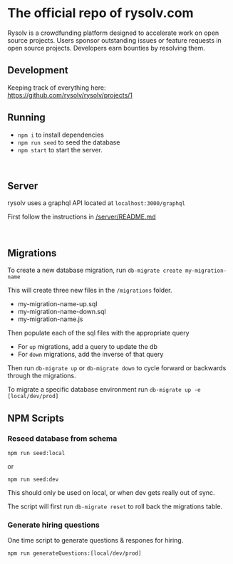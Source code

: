 # The official repo of rysolv.com

Rysolv is a crowdfunding platform designed to accelerate work on open source projects. Users sponsor outstanding issues or feature requests in open source projects. Developers earn bounties by resolving them.

## Development

Keeping track of everything here: https://github.com/rysolv/rysolv/projects/1

## Running

- `npm i` to install dependencies
- `npm run seed` to seed the database
- `npm start` to start the server.

<br>

## Server

rysolv uses a graphql API located at `localhost:3000/graphql`

First follow the instructions in [/server/README.md](/server/README.md)

<br>

## Migrations

To create a new database migration, run `db-migrate create my-migration-name`

This will create three new files in the `/migrations` folder.

- my-migration-name-up.sql
- my-migration-name-down.sql
- my-migration-name.js

Then populate each of the sql files with the appropriate query

- For `up` migrations, add a query to update the db
- For `down` migrations, add the inverse of that query

Then run `db-migrate up` or `db-migrate down` to cycle forward or backwards through the migrations.

To migrate a specific database environment run `db-migrate up -e [local/dev/prod]`

## NPM Scripts

### Reseed database from schema

`npm run seed:local`

or

`npm run seed:dev`

This should only be used on local, or when dev gets really out of sync.

The script will first run `db-migrate reset` to roll back the migrations table.

### Generate hiring questions

One time script to generate questions & respones for hiring.

`npm run generateQuestions:[local/dev/prod]`
